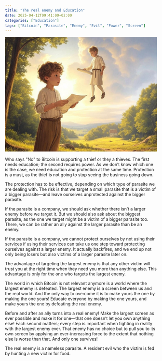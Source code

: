 ```yaml
---
title: "The real enemy and Education"
date: 2025-04-12T09:41:00+02:00
categories: ["Education"]
tags: ["Bitcoin", "Parasite", "Enemy", "Evil", "Power", "Screen"]
---
```

![Power](power.jpg)

Who says "No" to Bitcoin is supporting a thief or they a thieves. The first needs education; the second requires power. As we don’t know which one is the case, we need education and protection at the same time. Protection is a must, as the thief is not going to stop seeing the business going down.

The protection has to be effective, depending on which type of parasite we are dealing with. The risk is that we target a small parasite that is a victim of a bigger parasite—and leave ourselves unprotected against the bigger parasite.

If the parasite is a company, we should ask whether there isn’t a larger enemy before we target it. But we should also ask about the biggest parasite, as the one we target might be a victim of a bigger parasite too. There, we can be rather an ally against the larger parasite than be an enemy.

If the parasite is a company, we cannot protect ourselves by not using their services if using their services can take us one step toward protecting ourselves against a larger enemy. It actually backfires, and we end up not only being losers but also victims of a larger parasite later on.

The advantage of targeting the largest enemy is that any other victim will trust you at the right time when they need you more than anything else. This advantage is only for the one who targets the largest enemy.

The world in which Bitcoin is not relevant anymore is a world where the largest enemy is defeated. The largest enemy is a screen between us and the real world. And the only way to overcome it is to make yours the one by making the one yours! Educate everyone by making the one yours, and make yours the one by defeating the real enemy.

Before and after an ally turns into a real enemy! Make the largest screen as ever possible and make it for one—that one doesn’t let you own anything else! Each second matters; every step is important when fighting in reality with the largest enemy ever. That enemy has no choice but to pull you to its own screen by applying an ever-increasing force to the extent that nothing else is worse than that. And only one survives!

The real enemy is a nameless parasite. A resident evil who the victim is fed by hunting a new victim for food.
